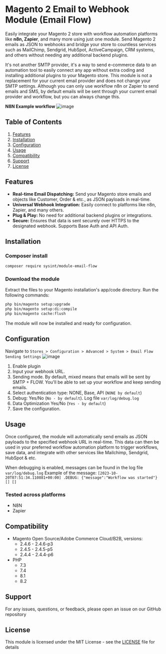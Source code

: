 # Magento 2 Email to Webhook Module (Email Flow)
Easily integrate your Magento 2 store with workflow automation platforms like **n8n, Zapier**, and many more using just one module.
Send Magento 2 emails as JSON to webhooks and bridge your store to countless services such as MailChimp, Sendgrid, HubSpot, ActiveCampaign, CRM systems, and others without needing any additional backend plugins.

It's not another SMTP provider, it's a way to send e-commerce data to an automation tool to easily connect any app without extra coding and installing additional plugins to your Magento store.
This module is not a replacement for your current email provider and does not change your SMTP settings.
Although you can only use workflow n8n or Zapier to send emails and SMS, by default emails will be sent through your current email provider and workflow, but you can always change this.

**N8N Example workflow**
![image](https://github.com/sysintnet/module-email-flow/assets/8642724/c714d6eb-b9a3-4c52-b366-e4bef0dda4a1)


## Table of Contents
1. [Features](#features)
2. [Installation](#installation)
3. [Configuration](#configuration)
4. [Usage](#usage)
5. [Compatibility](#compatibility)
6. [Support](#support)
7. [License](#license)

## Features
- **Real-time Email Dispatching:** Send your Magento store emails and objects like Customer, Order & etc., as JSON payloads in real-time.
- **Universal Webhook Integration:** Easily connect to platforms like n8n, Zapier, and many others.
- **Plug & Play:** No need for additional backend plugins or integrations.
- **Secure:** Ensures that data is sent securely over HTTPS to the designated webhook. Supports Base Auth and API Auth.

## Installation
### Composer install

```bash
composer require sysint/module-email-flow
```

### Download the module
Extract the files to your Magento installation's app/code directory.
Run the following commands:

```bash
php bin/magento setup:upgrade
php bin/magento setup:di:compile
php bin/magento cache:flush
```

The module will now be installed and ready for configuration.

## Configuration
Navigate to `Stores > Configuration > Advanced > System > Email Flow Sending Settings`
![image](https://github.com/sysintnet/module-email-flow/assets/8642724/16a1a808-fecd-409b-a849-242435112bcb)




1. Enable plugin 
2. Input your webhook URL.
3. Sending mode. By default, mixed means that emails will be sent by SMTP + FLOW. You'll be able to set up your workflow and keep sending emails.
4. Select authentication type: NONE, Base, API (`NONE by default`)
5. Debug: Yes/No (`No - by default`). Log file `var/log/debug.log`
6. Data Optimization Yes/No (`Yes - by default`)
7. Save the configuration.

## Usage
Once configured, the module will automatically send emails as JSON payloads to the specified webhook URL in real-time.
This data can then be used in your preferred workflow automation platform to trigger workflows, save data, and integrate with other services like Mailchimp, Sendgrid, HubSpot & etc.

When debugging is enabled, messages can be found in the log file `var/log/debug.log`
Example of the message:
`[2023-10-20T07:51:34.110881+00:00] .DEBUG: {"message":"Workflow was started"} [] []`

### Tested across platforms
- N8N
- Zapier

## Compatibility
- Magento Open Source/Adobe Commerce Cloud/B2B, versions:
  - 2.4.6 - 2.4.6-p3
  - 2.4.5 - 2.4.5-p5
  - 2.4.4 - 2.4.4-p6
- PHP
  - 7.3
  - 7.4
  - 8.1
  - 8.2

## Support
For any issues, questions, or feedback, please open an issue on our GitHub repository

## License
This module is licensed under the MIT License - see the [LICENSE](LICENSE) file for details

